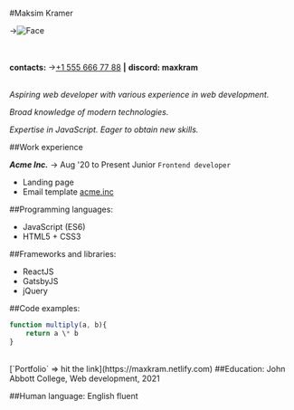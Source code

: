 #Maksim Kramer

->![Face](https://78.media.tumblr.com/cae8f3c75f20548fae792c25b088a0ed/tumblr_ofjp89OlIn1rpwm80o1_250.png "Zhaba")
<br><br><br>

**contacts:**
->[+1 555 666 77 88](tel:+15556667788) **|** **discord: maxkram**<br><br>
_<p>Aspiring web developer with various experience in web development.</p><p>Broad knowledge of modern technologies.</p><p>Expertise in JavaScript. Eager to obtain new skills.</p>_

##Work experience

**_Acme Inc._**
-> Aug '20 to Present
Junior `Frontend developer`

- Landing page
- Email template
  [acme.inc](https://acme.inc)

##Programming languages:

- JavaScript (ES6)
- HTML5 + CSS3

##Frameworks and libraries:

- ReactJS
- GatsbyJS
- jQuery

##Code examples:

```javascript
function multiply(a, b){
    return a \* b
}
```

<br>
[`Portfolio` => hit the link](https://maxkram.netlify.com)
##Education:
John Abbott College, Web development, 2021

##Human language:
English fluent